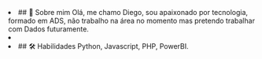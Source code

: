 <li>
## 🚀 Sobre mim
Olá, me chamo Diego, sou apaixonado por tecnologia, formado em ADS, não trabalho na área no momento mas pretendo trabalhar com Dados futuramente.
<li>
<li>
## 🛠 Habilidades
Python, Javascript, PHP, PowerBI.